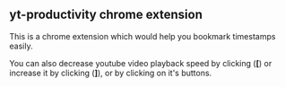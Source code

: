 ## yt-productivity chrome extension

This is a chrome extension which would help you bookmark timestamps easily.

You can also decrease youtube video playback speed by clicking (**[**) or increase it by clicking (**]**), or by clicking on it's buttons.